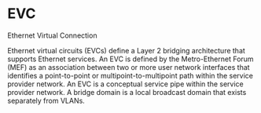 # EVC


Ethernet Virtual Connection

Ethernet virtual circuits (EVCs) define a Layer 2 bridging architecture
that supports Ethernet services. An EVC is defined by the Metro-Ethernet
Forum (MEF) as an association between two or more user network
interfaces that identifies a point-to-point or multipoint-to-multipoint
path within the service provider network. An EVC is a conceptual service
pipe within the service provider network. A bridge domain is a local
broadcast domain that exists separately from VLANs.

